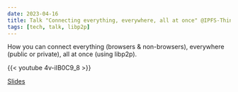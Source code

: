 ```yaml
---
date: 2023-04-16
title: Talk "Connecting everything, everywhere, all at once" @IPFS-Thing
tags: [tech, talk, libp2p]
---
```


How you can connect everything (browsers & non-browsers), everywhere (public or private), all at once (using libp2p).

{{< youtube 4v-iIB0C9_8 >}}

[Slides](https://bafybeidyb3fucxaq32cm6vf6q5ziaah6foe5caggwsitlm7myd4pwpcgdq.ipfs.w3s.link/connecting-everything-everywhere-all-at-once-with-libp2p.pdf)
